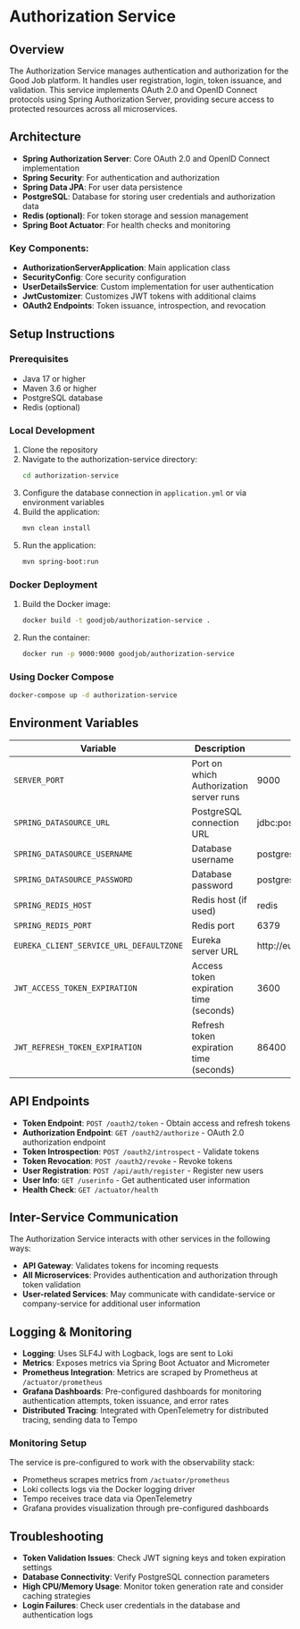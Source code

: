 # Authorization Service

## Overview
The Authorization Service manages authentication and authorization for the Good Job platform. It handles user registration, login, token issuance, and validation. This service implements OAuth 2.0 and OpenID Connect protocols using Spring Authorization Server, providing secure access to protected resources across all microservices.

## Architecture
- **Spring Authorization Server**: Core OAuth 2.0 and OpenID Connect implementation
- **Spring Security**: For authentication and authorization
- **Spring Data JPA**: For user data persistence
- **PostgreSQL**: Database for storing user credentials and authorization data
- **Redis (optional)**: For token storage and session management
- **Spring Boot Actuator**: For health checks and monitoring

### Key Components:
- **AuthorizationServerApplication**: Main application class
- **SecurityConfig**: Core security configuration
- **UserDetailsService**: Custom implementation for user authentication
- **JwtCustomizer**: Customizes JWT tokens with additional claims
- **OAuth2 Endpoints**: Token issuance, introspection, and revocation

## Setup Instructions

### Prerequisites
- Java 17 or higher
- Maven 3.6 or higher
- PostgreSQL database
- Redis (optional)

### Local Development
1. Clone the repository
2. Navigate to the authorization-service directory:
   ```bash
   cd authorization-service
   ```
3. Configure the database connection in `application.yml` or via environment variables
4. Build the application:
   ```bash
   mvn clean install
   ```
5. Run the application:
   ```bash
   mvn spring-boot:run
   ```
   
### Docker Deployment
1. Build the Docker image:
   ```bash
   docker build -t goodjob/authorization-service .
   ```
2. Run the container:
   ```bash
   docker run -p 9000:9000 goodjob/authorization-service
   ```

### Using Docker Compose
```bash
docker-compose up -d authorization-service
```

## Environment Variables
| Variable | Description | Default Value |
|----------|-------------|---------------|
| `SERVER_PORT` | Port on which Authorization server runs | 9000 |
| `SPRING_DATASOURCE_URL` | PostgreSQL connection URL | jdbc:postgresql://postgres:5432/auth_db |
| `SPRING_DATASOURCE_USERNAME` | Database username | postgres |
| `SPRING_DATASOURCE_PASSWORD` | Database password | postgres |
| `SPRING_REDIS_HOST` | Redis host (if used) | redis |
| `SPRING_REDIS_PORT` | Redis port | 6379 |
| `EUREKA_CLIENT_SERVICE_URL_DEFAULTZONE` | Eureka server URL | http://eureka-server:8761/eureka/ |
| `JWT_ACCESS_TOKEN_EXPIRATION` | Access token expiration time (seconds) | 3600 |
| `JWT_REFRESH_TOKEN_EXPIRATION` | Refresh token expiration time (seconds) | 86400 |

## API Endpoints
- **Token Endpoint**: `POST /oauth2/token` - Obtain access and refresh tokens
- **Authorization Endpoint**: `GET /oauth2/authorize` - OAuth 2.0 authorization endpoint
- **Token Introspection**: `POST /oauth2/introspect` - Validate tokens
- **Token Revocation**: `POST /oauth2/revoke` - Revoke tokens
- **User Registration**: `POST /api/auth/register` - Register new users
- **User Info**: `GET /userinfo` - Get authenticated user information
- **Health Check**: `GET /actuator/health`

## Inter-Service Communication
The Authorization Service interacts with other services in the following ways:
- **API Gateway**: Validates tokens for incoming requests
- **All Microservices**: Provides authentication and authorization through token validation
- **User-related Services**: May communicate with candidate-service or company-service for additional user information

## Logging & Monitoring
- **Logging**: Uses SLF4J with Logback, logs are sent to Loki
- **Metrics**: Exposes metrics via Spring Boot Actuator and Micrometer
- **Prometheus Integration**: Metrics are scraped by Prometheus at `/actuator/prometheus`
- **Grafana Dashboards**: Pre-configured dashboards for monitoring authentication attempts, token issuance, and error rates
- **Distributed Tracing**: Integrated with OpenTelemetry for distributed tracing, sending data to Tempo

### Monitoring Setup
The service is pre-configured to work with the observability stack:
- Prometheus scrapes metrics from `/actuator/prometheus`
- Loki collects logs via the Docker logging driver
- Tempo receives trace data via OpenTelemetry
- Grafana provides visualization through pre-configured dashboards

## Troubleshooting
- **Token Validation Issues**: Check JWT signing keys and token expiration settings
- **Database Connectivity**: Verify PostgreSQL connection parameters
- **High CPU/Memory Usage**: Monitor token generation rate and consider caching strategies
- **Login Failures**: Check user credentials in the database and authentication logs 